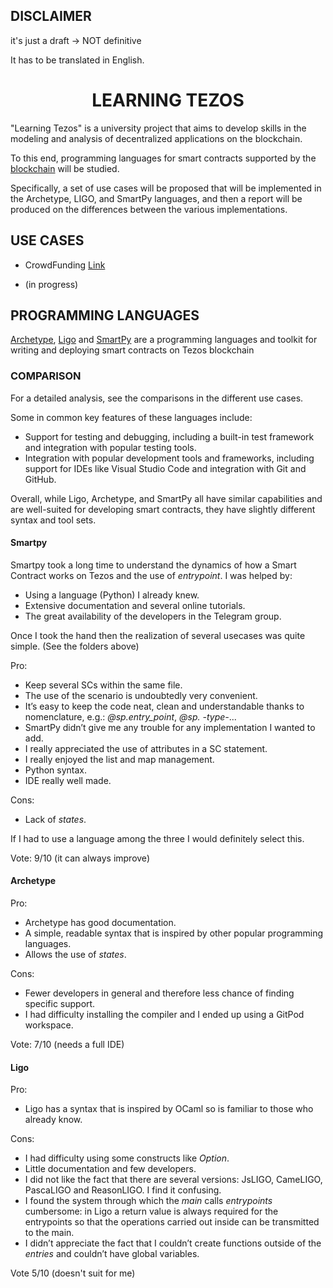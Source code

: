 
## DISCLAIMER

  

it's just a draft -> NOT definitive

  

It has to be translated in English.

  

# <center>LEARNING TEZOS<center>

"Learning Tezos" is a university project that aims to develop skills in the modeling and analysis of decentralized applications on the blockchain.

To this end, programming languages for smart contracts supported by the [blockchain](https://tezos.com/) will be studied.

Specifically, a set of use cases will be proposed that will be implemented in the Archetype, LIGO, and SmartPy languages, and then a report will be produced on the differences between the various implementations.
  

## USE CASES

* CrowdFunding [Link](https://github.com/TheMastro-11/LearningTezos/tree/contracts/CrowdFunding)

* (in progress)

  

## PROGRAMMING LANGUAGES

[Archetype](https://archetype-lang.org/), [Ligo](https://tezos.com/developers/ligo/) and [SmartPy](https://smartpy.io/) are a programming languages and toolkit for writing and deploying smart contracts on Tezos blockchain

### COMPARISON
For a detailed analysis, see the comparisons in the different use cases.

Some in common key features of these languages include:
* Support for testing and debugging, including a built-in test framework and integration with popular testing tools.
* Integration with popular development tools and frameworks, including support for IDEs like Visual Studio Code and integration with Git and GitHub.

Overall, while Ligo, Archetype, and SmartPy all have similar capabilities and are well-suited for developing smart contracts, they have slightly different syntax and tool sets.

#### Smartpy 
Smartpy took a long time to understand the dynamics of how a Smart Contract works on Tezos and the use of *entrypoint*.
I was helped by:
* Using a language (Python) I already knew.
* Extensive documentation and several online tutorials.
* The great availability of the developers in the Telegram group.

Once I took the hand then the realization of several usecases was quite simple. (See the folders above)

Pro:
* Keep several SCs within the same file.
* The use of the scenario is undoubtedly very convenient.
* It’s easy to keep the code neat, clean and understandable thanks to nomenclature, e.g.: *@sp.entry_point*, *@sp. -type-*...
* SmartPy didn’t give me any trouble for any implementation I wanted to add.
* I really appreciated the use of attributes in a SC statement.
* I really enjoyed the list and map management.
* Python syntax.
* IDE really well made.

Cons:
* Lack of *states*.

If I had to use a language among the three I would definitely select this.

Vote: 9/10 (it can always improve)

#### Archetype
Pro:
* Archetype has good documentation.
* A simple, readable syntax that is inspired by other popular programming languages.
* Allows the use of *states*. 

Cons:
* Fewer developers in general and therefore less chance of finding specific support.
* I had difficulty installing the compiler and I ended up using a GitPod workspace.

Vote: 7/10 (needs a full IDE) 

#### Ligo
Pro:
* Ligo has a syntax that is inspired by OCaml so is familiar to those who already know.

Cons:
* I had difficulty using some constructs like *Option*.
* Little documentation and few developers.
* I did not like the fact that there are several versions: JsLIGO, CameLIGO, PascaLIGO and ReasonLIGO. I find it confusing.
* I found the system through which the *main* calls *entrypoints* cumbersome: in Ligo a return value is always required for the entrypoints so that the operations carried out inside can be transmitted to the main.
* I didn’t appreciate the fact that I couldn’t create functions outside of the *entries* and couldn’t have global variables.

Vote 5/10 (doesn't suit for me)

